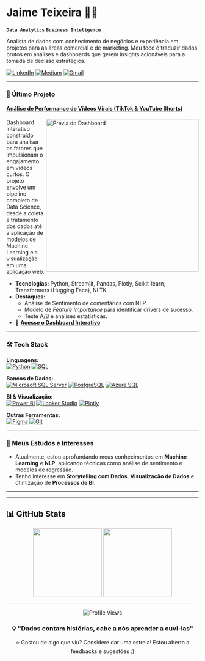 # Jaime Teixeira 🎲🎯

**`Data Analytics`** **`Business Inteligence`**

Analista de dados com conhecimento de negócios e experiência em projetos para as áreas comercial e de marketing. Meu foco é traduzir dados brutos em análises e dashboards que gerem insights acionáveis para a tomada de decisão estratégica.

<p align="left">
  <a href="https://www.linkedin.com/in/jaimejrs" target="_blank"><img src="https://img.shields.io/badge/-LinkedIn-0e75b6?style=flat-square&logo=linkedin&logoColor=white" alt="LinkedIn"></a>
  <a href="https://medium.com/@jaimejrs" target="_blank"><img src="https://img.shields.io/badge/-Medium-black?style=flat-square&logo=medium&logoColor=white" alt="Medium"></a>
  <a href="mailto:jaimetjribeiro@gmail.com"><img src="https://img.shields.io/badge/-Gmail-c14438?style=flat-square&logo=Gmail&logoColor=white" alt="Gmail"></a>
</p>

---

### 🚀 Último Projeto

#### [Análise de Performance de Vídeos Virais (TikTok & YouTube Shorts)](https://github.com/jaimejrs/tiktok-and-youtube-analysis)
<a href="https://tktk-and-youtube-analysis.streamlit.app/">
  <img align="right" width="400" src="https://media1.giphy.com/media/v1.Y2lkPTc5MGI3NjExanVlNDdpMHA2aDFxd2oxaGNkM3Z5NjZqNzYxcndjOWx5ODlteno0ZyZlcD12MV9pbnRlcm5hbF9naWZfYnlfaWQmY3Q9Zw/wWFjvt7XQul1vRpcWD/giphy.gif" alt="Prévia do Dashboard">
</a>
Dashboard interativo construído para analisar os fatores que impulsionam o engajamento em vídeos curtos. O projeto envolve um pipeline completo de Data Science, desde a coleta e tratamento dos dados até a aplicação de modelos de Machine Learning e a visualização em uma aplicação web.

* **Tecnologias:** Python, Streamlit, Pandas, Plotly, Scikit-learn, Transformers (Hugging Face), NLTK.
* **Destaques:**
    * Análise de Sentimento de comentários com NLP.
    * Modelo de *Feature Importance* para identificar drivers de sucesso.
    * Teste A/B e análises estatísticas.
* 🔗 **[Acesse o Dashboard Interativo](https://tktk-and-youtube-analysis.streamlit.app)**

---

### 🛠️ Tech Stack

<p align="left">
  <strong>Linguagens:</strong><br>
  <a href="#"><img alt="Python" src="https://img.shields.io/badge/Python-3776AB?style=for-the-badge&logo=python&logoColor=white"></a>
  <a href="#"><img alt="SQL" src="https://img.shields.io/badge/SQL-025E8C?style=for-the-badge&logo=microsoft-sql-server&logoColor=white"></a>
</p>
<p align="left">
  <strong>Bancos de Dados:</strong><br>
  <a href="#"><img alt="Microsoft SQL Server" src="https://img.shields.io/badge/MS_SQL_Server-CC2927?style=for-the-badge&logo=microsoft-sql-server&logoColor=white"></a>
  <a href="#"><img alt="PostgreSQL" src="https://img.shields.io/badge/PostgreSQL-336791?style=for-the-badge&logo=postgresql&logoColor=white"></a>
  <a href="#"><img alt="Azure SQL" src="https://img.shields.io/badge/Azure_SQL-0078D4?style=for-the-badge&logo=azure-sql-database&logoColor=white"></a>
</p>
<p align="left">
  <strong>BI & Visualização:</strong><br>
  <a href="#"><img alt="Power BI" src="https://img.shields.io/badge/Power_BI-F2C811?style=for-the-badge&logo=power-bi&logoColor=black"></a>
  <a href="#"><img alt="Looker Studio" src="https://img.shields.io/badge/Looker_Studio-4285F4?style=for-the-badge&logo=looker&logoColor=white"></a>
  <a href="#"><img alt="Plotly" src="https://img.shields.io/badge/Plotly-3F4F75?style=for-the-badge&logo=plotly&logoColor=white"></a>
</p>
<p align="left">
  <strong>Outras Ferramentas:</strong><br>
  <a href="#"><img alt="Figma" src="https://img.shields.io/badge/Figma-F24E1E?style=for-the-badge&logo=figma&logoColor=white"></a>
  <a href="#"><img alt="Git" src="https://img.shields.io/badge/Git-F05032?style=for-the-badge&logo=git&logoColor=white"></a>
</p>

---

### 🌱 Meus Estudos e Interesses

* Atualmente, estou aprofundando meus conhecimentos em **Machine Learning** e **NLP**, aplicando técnicas como análise de sentimento e modelos de regressão.
* Tenho interesse em **Storytelling com Dados**, **Visualização de Dados** e otimização de **Processos de BI**.

---

---

## 📊 GitHub Stats

<div align="center">
  <img height="180em" src="https://github-readme-stats.vercel.app/api?username=jaimejrs&show_icons=true&theme=dracula&include_all_commits=true&count_private=true"/>
  <img height="180em" src="https://github-readme-stats.vercel.app/api/top-langs/?username=jaimejrs&layout=compact&langs_count=8&theme=dracula"/>
</div>

---

<div align="center">
  <img src="https://komarev.com/ghpvc/?username=jaimejrs&color=blueviolet&style=flat-square" alt="Profile Views">
  
  ### 💡 "Dados contam histórias, cabe a nós aprender a ouvi-las"
  
  ⭐️ Gostou de algo que viu? Considere dar uma estrela! Estou aberto a feedbacks e sugestões :)
</div>
